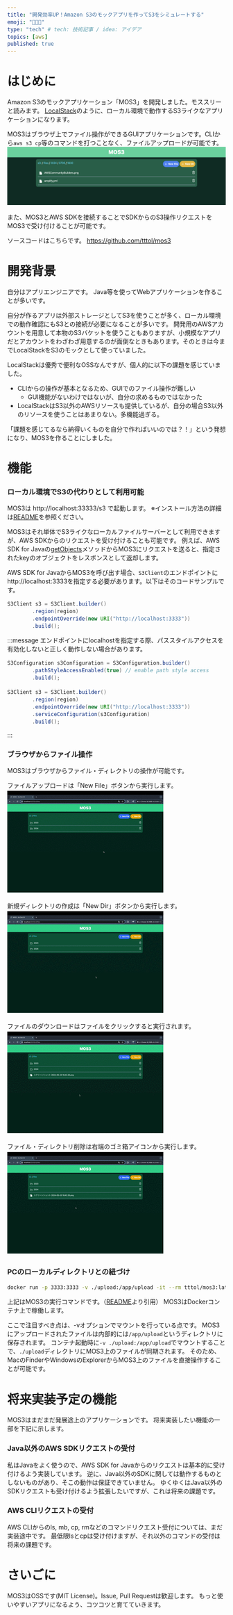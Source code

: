 ```yaml
---
title: "開発効率UP！Amazon S3のモックアプリを作ってS3をシミュレートする"
emoji: "👨🏼‍💻"
type: "tech" # tech: 技術記事 / idea: アイデア
topics: [aws]
published: true
---
```

# はじめに
Amazon S3のモックアプリケーション「MOS3」を開発しました。モススリーと読みます。
[LocalStack](https://www.localstack.cloud/)のように、ローカル環境で動作するS3ライクなアプリケーションになります。

MOS3はブラウザ上でファイル操作ができるGUIアプリケーションです。CLIから`aws s3 cp`等のコマンドを打つことなく、ファイルアップロードが可能です。
![alt text](/images/mos3.png)

また、MOS3とAWS SDKを接続することでSDKからのS3操作リクエストをMOS3で受け付けることが可能です。

ソースコードはこちらです。
https://github.com/tttol/mos3

# 開発背景
自分はアプリエンジニアです。
Java等を使ってWebアプリケーションを作ることが多いです。

自分が作るアプリは外部ストレージとしてS3を使うことが多く、ローカル環境での動作確認にもS3との接続が必要になることが多いです。
開発用のAWSアカウントを用意して本物のS3バケットを使うこともありますが、小規模なアプリだとアカウントをわざわざ用意するのが面倒なときもあります。そのときは今までLocalStackをS3のモックとして使っていました。

LocalStackは優秀で便利なOSSなんですが、個人的に以下の課題を感じていました。

- CLIからの操作が基本となるため、GUIでのファイル操作が難しい
  - GUI機能がないわけではないが、自分の求めるものではなかった
- LocalStackはS3以外のAWSリソースも提供しているが、自分の場合S3以外のリソースを使うことはあまりない。多機能過ぎる。

「課題を感じてるなら納得いくものを自分で作ればいいのでは？！」という発想になり、MOS3を作ることにしました。

# 機能
### ローカル環境でS3の代わりとして利用可能
MOS3は http://localhost:33333/s3 で起動します。
※インストール方法の詳細は[README](https://github.com/tttol/mos3?tab=readme-ov-file#install)を参照ください。

MOS3はそれ単体でS3ライクなローカルファイルサーバーとして利用できますが、AWS SDKからのリクエストを受け付けることも可能です。
例えば、AWS SDK for Javaの[getObjects](https://docs.aws.amazon.com/AWSJavaSDK/latest/javadoc/com/amazonaws/services/s3/AmazonS3Client.html#getObject-com.amazonaws.services.s3.model.GetObjectRequest-)メソッドからMOS3にリクエストを送ると、指定されたkeyのオブジェクトをレスポンスとして返却します。

AWS SDK for JavaからMOS3を呼び出す場合、`S3Client`のエンドポイントにhttp://localhost:3333を指定する必要があります。以下はそのコードサンプルです。
```java
S3Client s3 = S3Client.builder()
        .region(region)
        .endpointOverride(new URI("http://localhost:3333"))
        .build();
```

:::message
エンドポイントにlocalhostを指定する際、パススタイルアクセスを有効化しないと正しく動作しない場合があります。
```java
S3Configuration s3Configuration = S3Configuration.builder()
        .pathStyleAccessEnabled(true) // enable path style access
        .build();

S3Client s3 = S3Client.builder()
        .region(region)
        .endpointOverride(new URI("http://localhost:3333"))
        .serviceConfiguration(s3Configuration)
        .build();
```
:::

### ブラウザからファイル操作
MOS3はブラウザからファイル・ディレクトリの操作が可能です。

ファイルアップロードは「New File」ボタンから実行します。
![alt text](/images/newfile.gif)

新規ディレクトリの作成は「New Dir」ボタンから実行します。
![alt text](/images/newdir.gif)

ファイルのダウンロードはファイルをクリックすると実行されます。
![alt text](/images/download.gif)

ファイル・ディレクトリ削除は右端のゴミ箱アイコンから実行します。
![alt text](/images/remove.gif)

### PCのローカルディレクトリとの紐づけ
```bash
docker run -p 3333:3333 -v ./upload:/app/upload -it --rm tttol/mos3:latest
```
上記はMOS3の実行コマンドです。（[README](https://github.com/tttol/mos3?tab=readme-ov-file#install)より引用）
MOS3はDockerコンテナ上で稼働します。

ここで注目すべき点は、-vオプションでマウントを行っている点です。
MOS3にアップロードされたファイルは内部的には`/app/upload`というディレクトリに保存されます。
コンテナ起動時に`-v ./upload:/app/upload`でマウントすることで、`./upload`ディレクトリにMOS3上のファイルが同期されます。
そのため、MacのFinderやWindowsのExplorerからMOS3上のファイルを直接操作することが可能です。

# 将来実装予定の機能
MOS3はまだまだ発展途上のアプリケーションです。
将来実装したい機能の一部を下記に示します。

### Java以外のAWS SDKリクエストの受付
私はJavaをよく使うので、AWS SDK for Javaからのリクエストは基本的に受け付けるよう実装しています。
逆に、Java以外のSDKに関しては動作するものとしないものがあり、そこの動作は保証できていません。
ゆくゆくはJava以外のSDKリクエストも受け付けるよう拡張したいですが、これは将来の課題です。

### AWS CLIリクエストの受付
AWS CLIからのls, mb, cp, rmなどのコマンドリクエスト受付については、まだ実装途中です。
最低限lsとcpは受け付けますが、それ以外のコマンドの受付は将来の課題です。

# さいごに
MOS3はOSSです(MIT License)。Issue, Pull Requestは歓迎します。
もっと使いやすいアプリになるよう、コツコツと育てていきます。